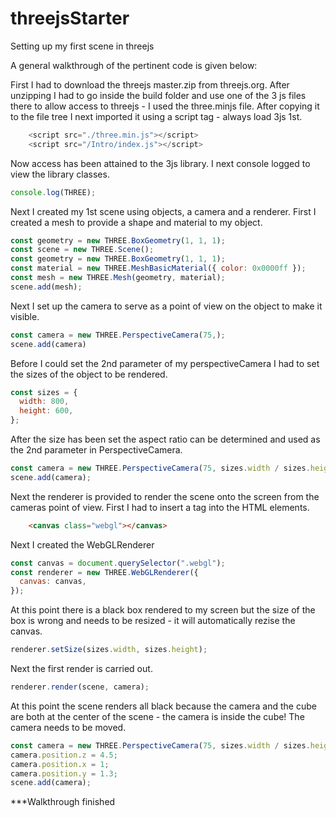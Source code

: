 # threejsStarter
Setting up my first scene in threejs

A general walkthrough of the pertinent code is given below:

First I had to download the threejs master.zip from threejs.org. After unzipping I had to go inside the build folder and use one of the 3 js files there to allow access to threejs - I used the three.minjs file. After copying it to the file tree I next imported it using a script tag - always load 3js 1st.
```JavaScript
    <script src="./three.min.js"></script>
    <script src="/Intro/index.js"></script>
```


Now access has been attained to the 3js library. I next console logged to view the library classes.
```JavaScript
console.log(THREE);
```


Next I created my 1st scene using objects, a camera and a renderer. First I created a mesh to provide a shape and material to my object.
```JavaScript
const geometry = new THREE.BoxGeometry(1, 1, 1);
const scene = new THREE.Scene();
const geometry = new THREE.BoxGeometry(1, 1, 1);
const material = new THREE.MeshBasicMaterial({ color: 0x0000ff });
const mesh = new THREE.Mesh(geometry, material);
scene.add(mesh);
```

Next I set up the camera to serve as a point of view on the object to make it visible.
```JavaScript
const camera = new THREE.PerspectiveCamera(75,);
scene.add(camera)
```

Before I could set the 2nd parameter of my perspectiveCamera I had to set the sizes of the object to be rendered.
```JavaScript
const sizes = {
  width: 800,
  height: 600,
};
```

After the size has been set the aspect ratio can be determined and used as the 2nd parameter in PerspectiveCamera.
```JavaScript
const camera = new THREE.PerspectiveCamera(75, sizes.width / sizes.height);
scene.add(camera);
```

Next the renderer is provided to render the scene onto the screen from the cameras point of view. First I had to insert a <canvas> tag into the HTML elements.
```HTML
    <canvas class="webgl"></canvas>
```

Next I created the WebGLRenderer
```JavaScript
const canvas = document.querySelector(".webgl");
const renderer = new THREE.WebGLRenderer({
  canvas: canvas,
});
```

At this point there is a black box rendered to my screen but the size of the box is wrong and needs to be resized - it will automatically rezise the canvas.
```JavaScript
renderer.setSize(sizes.width, sizes.height);
```

Next the first render is carried out.
```JavaScript
renderer.render(scene, camera);
```

At this point the scene renders all black because the camera and the cube are both at the center of the scene - the camera is inside the cube! The camera needs to be moved.
```JavaScript
const camera = new THREE.PerspectiveCamera(75, sizes.width / sizes.height);
camera.position.z = 4.5;
camera.position.x = 1;
camera.position.y = 1.3;
scene.add(camera);
```

***Walkthrough finished
